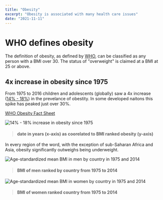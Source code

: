 ```yaml
---
title: "Obesity"
excerpt: "Obesity is associated with many health care issues"
date: "2021-11-11"
---
```


# WHO defines obesity

The definition of obesity, as defined by [WHO](https://www.who.int/), can be classified as any person with a BMI over 30. The status of "overweight" is claimed at a BMI at 25 or above.  

## 4x increase in obesity since 1975

From 1975 to 2016 children and adolescents (globally) saw a 4x increase ([14% - 18%](https://www.who.int/health-topics/obesity#tab=tab_1)) in the prevelance of obestity. In some developed naitons this spike has peaked just over 30%. 

[WHO Obesity Fact Sheet](https://www.who.int/news-room/fact-sheets/detail/obesity-and-overweight)


![14% - 18% increase in obesity since 1975](https://www.thelancet.com/cms/attachment/e114d89a-8b00-4fdb-95cc-4845dbfd4656/gr8.jpg)

> #### date in years (x-axis) as coorelated to BMI ranked obesity (y-axis)

In every region of the word, with the exception of sub-Saharan Africa and Asia, obesity significantly outweighs being underweight.

![Age-standardized mean BMI in men by country in 1975 and 2014](https://www.thelancet.com/cms/attachment/d721ed28-9013-415a-9028-adc66d940e5c/gr2.jpg)

> #### BMI of men ranked by country from 1975 to 2014

![Age-standardized mean BMI in women by country in 1975 and 2014](https://www.thelancet.com/cms/attachment/b050c2c2-7955-4e27-8125-04051f9f4df1/gr3.jpg)

> #### BMI of women ranked country from 1975 to 2014
